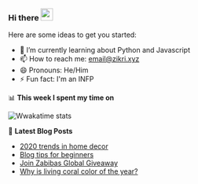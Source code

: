 ### Hi there <a href="https://www.zikri.xyz/"><img src="https://media.giphy.com/media/hvRJCLFzcasrR4ia7z/giphy.gif" width="25px"></a>

Here are some ideas to get you started:

- 🌱 I’m currently learning about Python and Javascript
- 📫 How to reach me: email@zikri.xyz
- 😄 Pronouns: He/Him
- ⚡ Fun fact: I'm an INFP

📊 **This week I spent my time on**

![Wwakatime stats](https://github-readme-stats-taupe-two.vercel.app/api/wakatime?username=zikrikn&hide_title=true&hide_border=true&langs_count=5)

📕 **Latest Blog Posts**
<!-- BLOG-POST-LIST:START -->
- [2020 trends in home decor](https://zikri.xyz/2020-trends-in-home-decor/)
- [Blog tips for beginners](https://zikri.xyz/blog-tips-for-beginners/)
- [Join Zabibas Global Giveaway](https://zikri.xyz/join-zabibas-global-giveaway/)
- [Why is living coral color of the year?](https://zikri.xyz/why-is-living-coral-color-of-the-year/)
<!-- BLOG-POST-LIST:END -->
